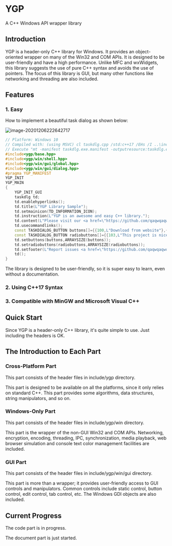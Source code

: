 # YGP
A C++ Windows API wrapper library

## Introduction

YGP is a header-only C++ library for Windows. It provides an object-oriented wrapper on many of the Win32 and COM APIs. It is designed to be user-friendly and have a high performance. Unlike MFC and wxWidgets, this library suggests the use of pure C++ syntax and avoids the use of pointers. The focus of this library is GUI, but many other functions like networking and threading are also included.

## Features

### 1. Easy

How to implement a beautiful task dialog as shown below:

![image-20201206222642717](C:\Users\zry\AppData\Roaming\Typora\typora-user-images\image-20201206222642717.png)

```cpp
// Platform: Windows 10
// Compiled with: (using MSVC) cl taskdlg.cpp /std:c++17 /EHs /I ..\include
// Execute "mt -manifest taskdlg.exe.manifest -outputresource:taskdlg.exe;1" if you like.
#include<ygp/base.hpp>
#include<ygp/win/shell.hpp>
#include<ygp/win/gui/global.hpp>
#include<ygp/win/gui/dialog.hpp>
#pragma YGP_MANIFEST
YGP_INIT
YGP_MAIN
{
    YGP_INIT_GUI
    taskdlg td;
    td.enablehyperlinks();
    td.title(L"YGP Library Sample");
    td.setmainicon(TD_INFORMATION_ICON);
    td.instruction(L"YGP is an awesome and easy C++ library.");
    td.content(L"Please visit our <a href=\"https://github.com/qaqwqaqwq-0/YGP\">website</a>.");
    td.usecommandlinks();
    const TASKDIALOG_BUTTON buttons[]={{100,L"Download from website"},{101,L"Clone using Git"}};
    const TASKDIALOG_BUTTON radiobuttons[]={{103,L"This project is nice."},{104,L"This project is perfect."}};
    td.setbuttons(buttons,ARRAYSIZE(buttons));
    td.setradiobuttons(radiobuttons,ARRAYSIZE(radiobuttons));
    td.setfooter(L"Report issues <a href=\"https://github.com/qaqwqaqwq-0/YGP/issues\">here.</a>");
    td();
}
```

The library is designed to be user-friendly, so it is super easy to learn, even without a documentation.

### 2. Using C++17 Syntax

### 3. Compatible with MinGW and Microsoft Visual C++

## Quick Start

Since YGP is a header-only C++ library, it's quite simple to use. Just including the headers is OK.

## The Introduction to Each Part

### Cross-Platform Part

This part consists of the header files in include/ygp directory.

This part is designed to be available on all the platforms, since it only relies on standard C++. This part provides some algorithms, data structures, string manipulators, and so on.

### Windows-Only Part

This part consists of the header files in include/ygp/win directory.

This part is the wrapper of the non-GUI Win32 and COM APIs. Networking, encryption, encoding, threading, IPC, synchronization, media playback, web browser simulation and console text color management facilities are included. 

### GUI Part

This part consists of the header files in include/ygp/win/gui directory.

This part is more than a wrapper; it provides user-friendly access to GUI controls and manipulators. Common controls include static control, button control, edit control, tab control, etc. The Windows GDI objects are also included.

## Current Progress

The code part is in progress.

The document part is just started.